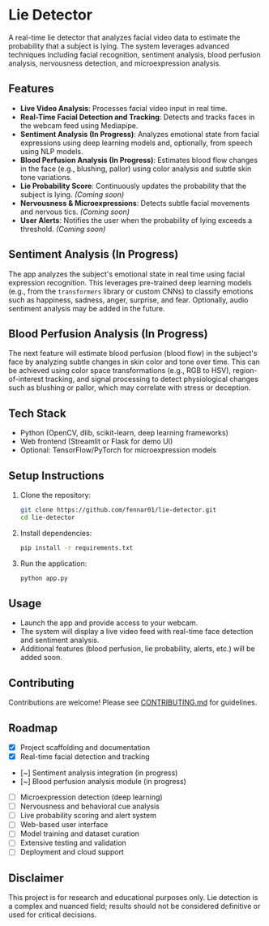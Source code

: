 # Lie Detector

A real-time lie detector that analyzes facial video data to estimate the probability that a subject is lying. The system leverages advanced techniques including facial recognition, sentiment analysis, blood perfusion analysis, nervousness detection, and microexpression analysis.

## Features
- **Live Video Analysis**: Processes facial video input in real time.
- **Real-Time Facial Detection and Tracking**: Detects and tracks faces in the webcam feed using Mediapipe.
- **Sentiment Analysis (In Progress)**: Analyzes emotional state from facial expressions using deep learning models and, optionally, from speech using NLP models.
- **Blood Perfusion Analysis (In Progress)**: Estimates blood flow changes in the face (e.g., blushing, pallor) using color analysis and subtle skin tone variations.
- **Lie Probability Score**: Continuously updates the probability that the subject is lying. *(Coming soon)*
- **Nervousness & Microexpressions**: Detects subtle facial movements and nervous tics. *(Coming soon)*
- **User Alerts**: Notifies the user when the probability of lying exceeds a threshold. *(Coming soon)*

## Sentiment Analysis (In Progress)
The app analyzes the subject's emotional state in real time using facial expression recognition. This leverages pre-trained deep learning models (e.g., from the `transformers` library or custom CNNs) to classify emotions such as happiness, sadness, anger, surprise, and fear. Optionally, audio sentiment analysis may be added in the future.

## Blood Perfusion Analysis (In Progress)
The next feature will estimate blood perfusion (blood flow) in the subject's face by analyzing subtle changes in skin color and tone over time. This can be achieved using color space transformations (e.g., RGB to HSV), region-of-interest tracking, and signal processing to detect physiological changes such as blushing or pallor, which may correlate with stress or deception.

## Tech Stack
- Python (OpenCV, dlib, scikit-learn, deep learning frameworks)
- Web frontend (Streamlit or Flask for demo UI)
- Optional: TensorFlow/PyTorch for microexpression models

## Setup Instructions
1. Clone the repository:
   ```bash
   git clone https://github.com/fennar01/lie-detector.git
   cd lie-detector
   ```
2. Install dependencies:
   ```bash
   pip install -r requirements.txt
   ```
3. Run the application:
   ```bash
   python app.py
   ```

## Usage
- Launch the app and provide access to your webcam.
- The system will display a live video feed with real-time face detection and sentiment analysis.
- Additional features (blood perfusion, lie probability, alerts, etc.) will be added soon.

## Contributing
Contributions are welcome! Please see [CONTRIBUTING.md](CONTRIBUTING.md) for guidelines.

## Roadmap
- [x] Project scaffolding and documentation
- [x] Real-time facial detection and tracking
- [~] Sentiment analysis integration (in progress)
- [~] Blood perfusion analysis module (in progress)
- [ ] Microexpression detection (deep learning)
- [ ] Nervousness and behavioral cue analysis
- [ ] Live probability scoring and alert system
- [ ] Web-based user interface
- [ ] Model training and dataset curation
- [ ] Extensive testing and validation
- [ ] Deployment and cloud support

## Disclaimer
This project is for research and educational purposes only. Lie detection is a complex and nuanced field; results should not be considered definitive or used for critical decisions. 